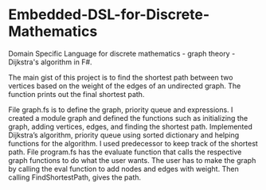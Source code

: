 # Embedded-DSL-for-Discrete-Mathematics

Domain Specific Language for discrete mathematics - graph theory - Dijkstra's algorithm in F#.

The main gist of this project is to find the shortest path between two vertices based on the weight of the
edges of an undirected graph. The function prints out the final shortest path.

File graph.fs is to define the graph, priority queue and expressions. I created a module graph and defined
the functions such as initializing the graph, adding vertices, edges, and finding the shortest path.
Implemented Dijkstra’s algorithm, priority queue using sorted dictionary and helping functions for the
algorithm. I used predecessor to keep track of the shortest path.
File program.fs has the evaluate function that calls the respective graph functions to do what the user
wants. The user has to make the graph by calling the eval function to add nodes and edges with weight.
Then calling FindShortestPath, gives the path.
